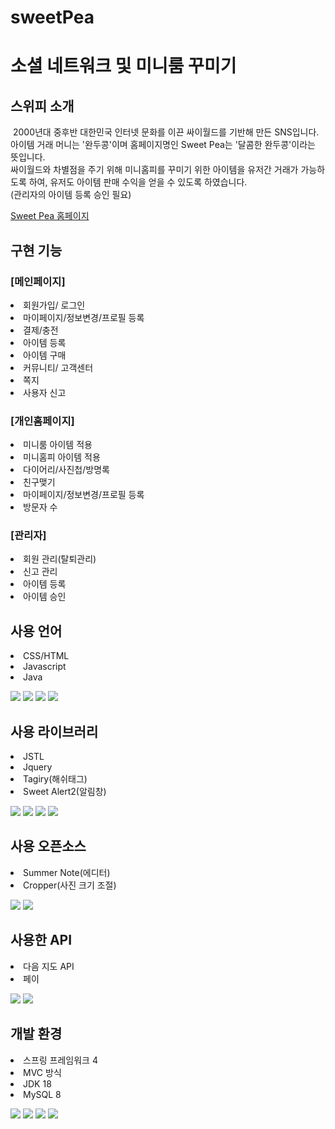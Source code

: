 # sweetPea
<h1>소셜 네트워크 및 미니룸 꾸미기</h1>

<h2>스위피 소개</h2>
<p>&nbsp;2000년대 중후반 대한민국 인터넷 문화를 이끈 싸이월드를 기반해 만든 SNS입니다.<br>
아이템 거래 머니는 '완두콩'이며 홈페이지명인 Sweet Pea는 '달콤한 완두콩'이라는 뜻입니다.<br>
싸이월드와 차별점을 주기 위해 미니홈피를 꾸미기 위한 아이템을 유저간 거래가 가능하도록 하여, 유저도 아이템 판매 수익을 얻을 수 있도록 하였습니다.<br> (관리자의 아이템 등록 승인 필요)</p>
<a href="http://jjezen.cafe24.com/sweetPea/">Sweet Pea 홈페이지</a>

<h2>구현 기능</h2>
<h3>[메인페이지]</h3>
<li>회원가입/ 로그인</li>
<li>마이페이지/정보변경/프로필 등록</li>
<li>결제/충전</li>
<li>아이템 등록</li>
<li>아이템 구매</li>
<li>커뮤니티/ 고객센터</li>
<li>쪽지</li>
<li>사용자 신고</li>

<h3>[개인홈페이지]</h3>
<li>미니룸 아이템 적용</li>
<li>미니홈피 아이템 적용</li>
<li>다이어리/사진첩/방명록</li>
<li>친구맺기</li>
<li>마이페이지/정보변경/프로필 등록</li>
<li>방문자 수 </li>

<h3>[관리자]</h3>
<li>회원 관리(탈퇴관리)</li>
<li>신고 관리</li>
<li>아이템 등록</li>
<li>아이템 승인</li>


<h2>사용 언어</h2>
<li>CSS/HTML</li>
<li>Javascript</li>
<li>Java</li>
<p>
  <img src="https://img.shields.io/badge/CSS3-yellow?style=flat&logo=CSS3&logoColor=white"/>
  <img src="https://img.shields.io/badge/HTML5-green?style=flat&logo=HTML5&logoColor=white"/>
  <img src="https://img.shields.io/badge/JavaScript-F05138?style=flat&logo=JavaScript&logoColor=white"/>
  <img src="https://img.shields.io/badge/Java-blue?style=flat&logo=Java&logoColor=white"/>
</p>

<h2>사용 라이브러리</h2>
<li>JSTL</li>
<li>Jquery</li>
<li>Tagiry(해쉬태그)</li>
<li>Sweet Alert2(알림창)</li>
<p>
  <img src="https://img.shields.io/badge/JSTL-red?style=flat&logo=JSTL&logoColor=white"/>
  <img src="https://img.shields.io/badge/Jquery-blue?style=flat&logo=Jquery&logoColor=white"/>
  <img src="https://img.shields.io/badge/Tagiry-green?style=flat&logo=Tagiry&logoColor=white"/>
  <img src="https://img.shields.io/badge/SweetAlert2-skyblue?style=flat&logo=Sweet Alert2&logoColor=white"/>
</p>

<h2>사용 오픈소스</h2>
<li>Summer Note(에디터)</li>
<li>Cropper(사진 크기 조절)</li>
<p>
  <img src="https://img.shields.io/badge/SummerNote-blue?style=flat&logo=SummerNote&logoColor=white"/>
  <img src="https://img.shields.io/badge/Cropper-green?style=flat&logo=Cropper&logoColor=white"/>
</p>

<h2>사용한 API</h2>
<li>다음 지도 API</li>
<li>페이</li>
<p>
  <img src="https://img.shields.io/badge/Map-red?style=flat&logo=Map&logoColor=white"/>
  <img src="https://img.shields.io/badge/Pay-blue?style=flat&logo=Pay&logoColor=white"/>
</p>

<h2>개발 환경</h2>
<li>스프링 프레임워크 4</li>
<li>MVC 방식</li>
<li>JDK 18</li>
<li>MySQL 8</li>
<p>
  <img src="https://img.shields.io/badge/Spring-green?style=flat&logo=Spring&logoColor=white"/>
  <img src="https://img.shields.io/badge/MVC-yellow?style=flat&logo=MVC&logoColor=white"/>
  <img src="https://img.shields.io/badge/JDK-red?style=flat&logo=JDK&logoColor=white"/>
  <img src="https://img.shields.io/badge/MySQL-blue?style=flat&logo=MySQL&logoColor=white"/>
</p>
